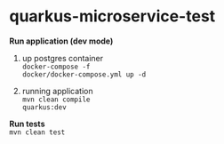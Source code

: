 # quarkus-microservice-test

<b>Run application (dev mode)</b>
1. up postgres container
</br><code>docker-compose -f docker/docker-compose.yml up -d</code>

2. running application
</br><code>mvn clean compile quarkus:dev</code>

<b>Run tests</b>
</br><code>mvn clean test</code>
